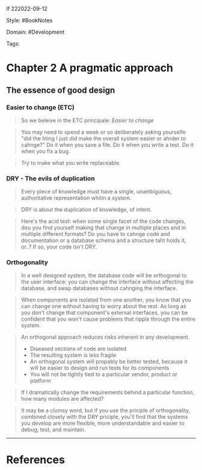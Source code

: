 If 222022-09-12

Style: #BookNotes 

Domain: #Development 

Tags:

# Chapter 2 A pragmatic approach

## The essence of good design

### Easier to change (ETC)

> So we beleive in the ETC principale: *Easier to change*

>You may need to spend a week or so deliberately asking yourselfe "did the hting I just did make the overall system easier or ahrder to cahnge?" Do it when you save a file. Do it when you write a test. Do it when you fix a bug.

>Try to make what you write replaceable.

### DRY - The evils of duplication

>Every piece of knowledge must have a single, unambiguous, authoritative representation whitin a system.

>DRY is about the duplication of knowledge, of intent.

> Here's the acid test: when some single facet of the code changes, dou you find yourself making that change in multiple places and in multiple different formats? Do you have to cahnge code and documentation or a database schema and a structure taht holds it, or..? If so, your code isn't DRY.

### Orthogonality

>In a well designed system, the database code will be orthogonal to the user interface: you can change the interface without affecting the database, and swap databases without cahnging the interface.

>When components are isolated from one another, you know that you can change one without having to worry about the rest. As long as you don't change that component's external interfaces, you can be confident that you won't cause problems that ripple through the entire system.

>An orthogonal approach reduces risks inherent in any development.
> - Diseased sections of code are isolated
> - The resulting system is less fragile
> - An orthogonal system will propably be better tested, because it will be easier to design and run tests for its components
> - You will not be tightly tied to a particular vendor, product or platform

>If I dramatically change the requirements behind a particular function, how many modules are affected?

> It may be a clumsy word, but if you use the priciple of orthogonality, combined closely with the DRY priciple, you'll find that the systems you develop are more flexible, more understandable and easier to debug, test, and maintain.


___
# References
